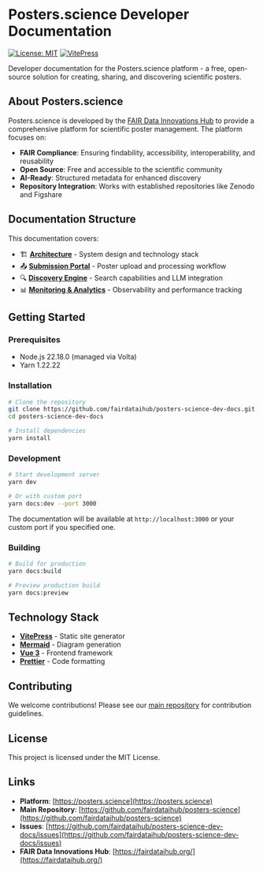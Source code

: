 # Posters.science Developer Documentation

[![License: MIT](https://img.shields.io/badge/License-MIT-yellow.svg)](https://opensource.org/licenses/MIT)
[![VitePress](https://img.shields.io/badge/VitePress-blue.svg)](https://vitepress.dev/)

Developer documentation for the Posters.science platform - a free, open-source solution for creating, sharing, and discovering scientific posters.

## About Posters.science

Posters.science is developed by the [FAIR Data Innovations Hub](https://fairdataihub.org/) to provide a comprehensive platform for scientific poster management. The platform focuses on:

- **FAIR Compliance**: Ensuring findability, accessibility, interoperability, and reusability
- **Open Source**: Free and accessible to the scientific community
- **AI-Ready**: Structured metadata for enhanced discovery
- **Repository Integration**: Works with established repositories like Zenodo and Figshare

## Documentation Structure

This documentation covers:

- 🏗️ **[Architecture](./architecture/)** - System design and technology stack
- 📤 **[Submission Portal](./submission/)** - Poster upload and processing workflow
- 🔍 **[Discovery Engine](./discovery/)** - Search capabilities and LLM integration
- 📊 **[Monitoring & Analytics](./monitoring/)** - Observability and performance tracking

## Getting Started

### Prerequisites

- Node.js 22.18.0 (managed via Volta)
- Yarn 1.22.22

### Installation

```bash
# Clone the repository
git clone https://github.com/fairdataihub/posters-science-dev-docs.git
cd posters-science-dev-docs

# Install dependencies
yarn install
```

### Development

```bash
# Start development server
yarn dev

# Or with custom port
yarn docs:dev --port 3000
```

The documentation will be available at `http://localhost:3000` or your custom port if you specified one.

### Building

```bash
# Build for production
yarn docs:build

# Preview production build
yarn docs:preview
```

## Technology Stack

- **[VitePress](https://vitepress.dev/)** - Static site generator
- **[Mermaid](https://mermaid.js.org/)** - Diagram generation
- **[Vue 3](https://vuejs.org/)** - Frontend framework
- **[Prettier](https://prettier.io/)** - Code formatting

## Contributing

We welcome contributions! Please see our [main repository](https://github.com/fairdataihub/posters-science) for contribution guidelines.

## License

This project is licensed under the MIT License.

## Links

- **Platform**: [https://posters.science](https://posters.science)
- **Main Repository**: [https://github.com/fairdataihub/posters-science](https://github.com/fairdataihub/posters-science)
- **Issues**: [https://github.com/fairdataihub/posters-science-dev-docs/issues](https://github.com/fairdataihub/posters-science-dev-docs/issues)
- **FAIR Data Innovations Hub**: [https://fairdataihub.org/](https://fairdataihub.org/)
